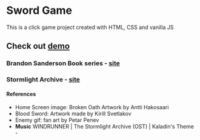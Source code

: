 # Sword Game

This is a click game project created with HTML, CSS and vanilla JS

## Check out [demo](https://gustavohenriquebernardoo.github.io/Project-sword-game/)

### Brandon Sanderson Book series - [site](https://www.brandonsanderson.com/)

### Stormlight Archive - [site](https://www.brandonsanderson.com/books-and-art/#cosmere)

#### References

<ul>
  <li>Home Screen image: Broken Oath Artwork by Antti Hakosaari</li>
  <li>Blood Sword: Artwork made by Kirill Svetlakov</li>
  <li>Enemy gif: fan art by Petar Penev</li>
  <li><strong>Music</strong> WINDRUNNER | The Stormlight Archive (OST) | Kaladin's Theme - <a href="https://www.youtube.com/watch?v=s5JFTYDTBT8"></li>
</ul>
